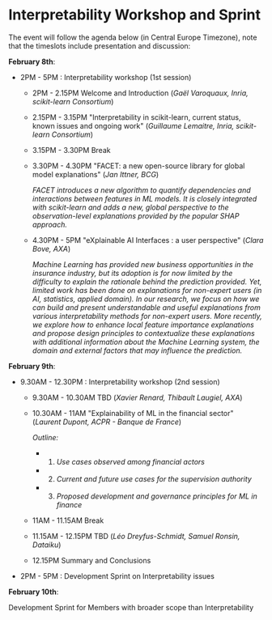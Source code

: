 # Interpretability Workshop and Sprint
The event will follow the agenda below (in Central Europe Timezone), note that the timeslots include presentation and discussion:

**February 8th**:
- 2PM - 5PM : Interpretability workshop (1st session)
  - 2PM - 2.15PM Welcome and Introduction (*Gaël Varoquaux, Inria, scikit-learn Consortium*)
  - 2.15PM - 3.15PM "Interpretability in scikit-learn, current status, known issues and ongoing work" (*Guillaume Lemaitre, Inria, scikit-learn Consortium*)
  - 3.15PM - 3.30PM Break
  - 3.30PM - 4.30PM "FACET: a new open-source library for global model explanations" (*Jan Ittner, BCG*)
  
      *FACET introduces a new algorithm to quantify dependencies and interactions between features in ML models.*
      *It is closely integrated with scikit-learn and adds a new, global perspective to the observation-level explanations provided by the popular SHAP approach.*
  - 4.30PM - 5PM "eXplainable AI Interfaces : a user perspective" (*Clara Bove, AXA*)

      *Machine Learning has provided new business opportunities in the insurance industry, but its adoption is for now limited by the difficulty to explain the*
      *rationale behind the prediction provided. Yet, limited work has been done on explanations for non-expert users (in AI, statistics, applied domain).*
      *In our research, we focus on how we can build and present  understandable and useful explanations from various interpretability methods for non-expert*
      *users. More recently, we explore how to enhance local feature importance explanations and propose design principles to contextualize these explanations*
      *with additional information about the Machine Learning system, the domain and external factors that may influence the prediction.*

**February 9th**:
- 9.30AM - 12.30PM : Interpretability workshop (2nd session)
  - 9.30AM - 10.30AM TBD (*Xavier Renard, Thibault Laugiel, AXA*)
  - 10.30AM - 11AM "Explainability of ML in the financial sector" (*Laurent Dupont, ACPR - Banque de France*)

    *Outline:*
    - 1. *Use cases observed among financial actors*
    - 2. *Current and future use cases for the supervision authority*
    - 3. *Proposed development and governance principles for ML in finance*
  - 11AM - 11.15AM Break
  - 11.15AM - 12.15PM TBD (*Léo Dreyfus-Schmidt, Samuel Ronsin, Dataiku*)
  - 12.15PM Summary and Conclusions
  
- 2PM - 5PM : Development Sprint on Interpretability issues

**February 10th**:

Development Sprint for Members with broader scope than Interpretability
